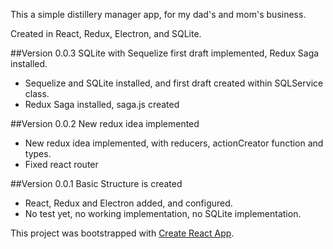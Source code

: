 This a simple distillery manager app, for my dad's and mom's business.

Created in React, Redux, Electron, and SQLite.

##Version 0.0.3 SQLite with Sequelize first draft implemented, Redux Saga installed.
 - Sequelize and SQLite installed, and first draft created within SQLService class.
 - Redux Saga installed, saga.js created

##Version 0.0.2 New redux idea implemented
 - New redux idea implemented, with reducers, actionCreator function and types.
 - Fixed react router


##Version 0.0.1 Basic Structure is created
 - React, Redux and Electron added, and configured.  
 - No test yet, no working implementation, no SQLite implementation.

This project was bootstrapped with [Create React App](https://github.com/facebook/create-react-app).
